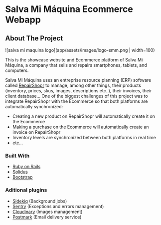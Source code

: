 # Salva Mi Máquina Ecommerce Webapp

## About The Project

![salva mi maquina logo](app/assets/images/logo-smm.png | width=100)

This is the showcase website and Ecommerce platform of Salva Mi Máquina, a company that sells and repairs smartphones, tablets, and computers.

Salva Mi Máquina uses an entreprise resource planning (ERP) software called [RepairShopr](https://www.repairshopr.com/) to manage, among other things, their products (inventory, prices, skus, images, descriptions etc..), their invoices, their client database... One of the biggest challenges of this project was to integrate RepairShopr with the Ecommerce so that both platforms are automatically synchronized:
* Creating a new product on RepairShopr will automatically create it on the Ecommerce
* Making a purchase on the Ecommerce will automatically create an invoice on RepairShopr
* Inventory levels are synchronized between both platforms in real time
* etc...

### Built With

* [Ruby on Rails](https://rubyonrails.org/)
* [Solidus](https://solidus.io/)
* [Bootstrap](https://getbootstrap.com/)

### Aditional plugins
* [Sidekiq](https://sidekiq.org/) (Background jobs)
* [Sentry](https://sentry.io/) (Exceptions and errors management)
* [Cloudinary](https://cloudinary.com/) (Images management)
* [Postmark](https://cloudinary.com/) (Email delivery service)
